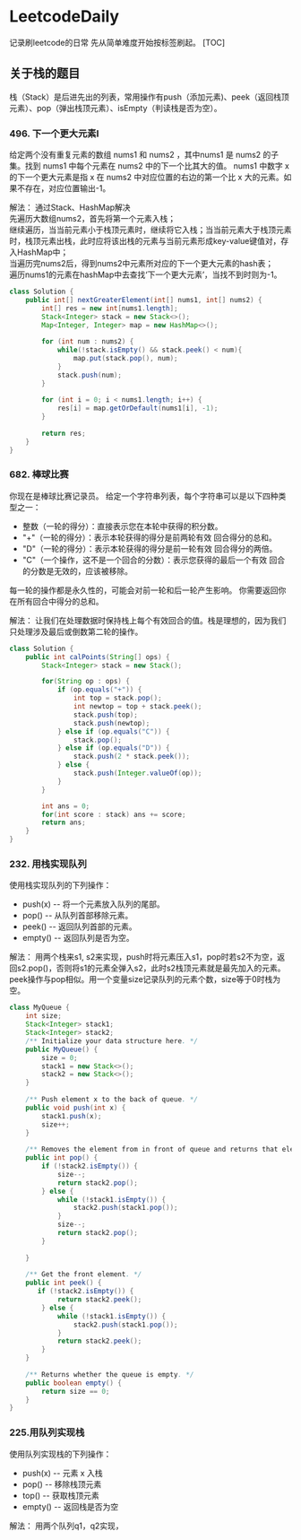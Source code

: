 # LeetcodeDaily
记录刷leetcode的日常
先从简单难度开始按标签刷起。
[TOC]
## 关于栈的题目
栈（Stack）是后进先出的列表，常用操作有push（添加元素)、peek（返回栈顶元素）、pop（弹出栈顶元素）、isEmpty（判读栈是否为空）。

### 496. 下一个更大元素I
给定两个没有重复元素的数组 nums1 和 nums2 ，其中nums1 是 nums2 的子集。找到 nums1 中每个元素在 nums2 中的下一个比其大的值。
nums1 中数字 x 的下一个更大元素是指 x 在 nums2 中对应位置的右边的第一个比 x 大的元素。如果不存在，对应位置输出-1。

解法：
通过Stack、HashMap解决  
先遍历大数组nums2，首先将第一个元素入栈；  
继续遍历，当当前元素小于栈顶元素时，继续将它入栈；当当前元素大于栈顶元素时，栈顶元素出栈，此时应将该出栈的元素与当前元素形成key-value键值对，存入HashMap中；  
当遍历完nums2后，得到nums2中元素所对应的下一个更大元素的hash表；  
遍历nums1的元素在hashMap中去查找‘下一个更大元素’，当找不到时则为-1。

```Java
class Solution {
    public int[] nextGreaterElement(int[] nums1, int[] nums2) {
        int[] res = new int[nums1.length];
        Stack<Integer> stack = new Stack<>();
        Map<Integer, Integer> map = new HashMap<>();
        
        for (int num : nums2) {
            while(!stack.isEmpty() && stack.peek() < num){
                map.put(stack.pop(), num);
            }
            stack.push(num);
        }
        
        for (int i = 0; i < nums1.length; i++) {
            res[i] = map.getOrDefault(nums1[i], -1);   
        }
        
        return res;
    }
}
```

### 682. 棒球比赛
你现在是棒球比赛记录员。
给定一个字符串列表，每个字符串可以是以下四种类型之一：
* 整数（一轮的得分）：直接表示您在本轮中获得的积分数。
* "+"（一轮的得分）：表示本轮获得的得分是前两轮有效 回合得分的总和。
* "D"（一轮的得分）：表示本轮获得的得分是前一轮有效 回合得分的两倍。
* "C"（一个操作，这不是一个回合的分数）：表示您获得的最后一个有效 回合的分数是无效的，应该被移除。

每一轮的操作都是永久性的，可能会对前一轮和后一轮产生影响。
你需要返回你在所有回合中得分的总和。

解法：
让我们在处理数据时保持栈上每个有效回合的值。栈是理想的，因为我们只处理涉及最后或倒数第二轮的操作。

```Java
class Solution {
    public int calPoints(String[] ops) {
        Stack<Integer> stack = new Stack();

        for(String op : ops) {
            if (op.equals("+")) {
                int top = stack.pop();
                int newtop = top + stack.peek();
                stack.push(top);
                stack.push(newtop);
            } else if (op.equals("C")) {
                stack.pop();
            } else if (op.equals("D")) {
                stack.push(2 * stack.peek());
            } else {
                stack.push(Integer.valueOf(op));
            }
        }

        int ans = 0;
        for(int score : stack) ans += score;
        return ans;
    }
}
```

### 232. 用栈实现队列
使用栈实现队列的下列操作：

* push(x) -- 将一个元素放入队列的尾部。
* pop() -- 从队列首部移除元素。
* peek() -- 返回队列首部的元素。
* empty() -- 返回队列是否为空。

解法：
用两个栈来s1, s2来实现，push时将元素压入s1，pop时若s2不为空，返回s2.pop()，否则将s1的元素全弹入s2，此时s2栈顶元素就是最先加入的元素。peek操作与pop相似。用一个变量size记录队列的元素个数，size等于0时栈为空。

```Java
class MyQueue {
    int size;
    Stack<Integer> stack1;
    Stack<Integer> stack2;
    /** Initialize your data structure here. */
    public MyQueue() {
        size = 0;
        stack1 = new Stack<>();
        stack2 = new Stack<>();
    }
    
    /** Push element x to the back of queue. */
    public void push(int x) {
        stack1.push(x);
        size++;
    }
    
    /** Removes the element from in front of queue and returns that element. */
    public int pop() {
        if (!stack2.isEmpty()) {
            size--;
            return stack2.pop();
        } else {
            while (!stack1.isEmpty()) {
                stack2.push(stack1.pop());
            }
            size--;
            return stack2.pop(); 
        }
               
    }
    
    /** Get the front element. */
    public int peek() {
       if (!stack2.isEmpty()) {
            return stack2.peek();
        } else {
            while (!stack1.isEmpty()) {
                stack2.push(stack1.pop());
            }
            return stack2.peek(); 
        }
    }
    
    /** Returns whether the queue is empty. */
    public boolean empty() {
        return size == 0;
    }
}
```
### 225.用队列实现栈
使用队列实现栈的下列操作：

* push(x) -- 元素 x 入栈
* pop() -- 移除栈顶元素
* top() -- 获取栈顶元素
* empty() -- 返回栈是否为空

解法：
用两个队列q1，q2实现，

